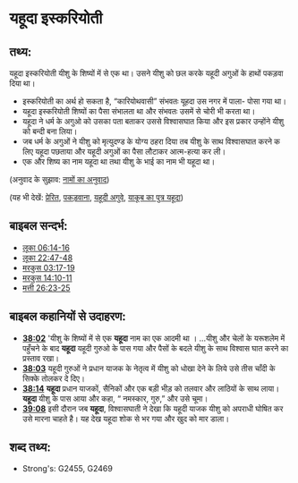 # यहूदा इस्करियोती #

## तथ्य: ##

यहूदा इस्करियोती यीशु के शिष्यों में से एक था। उसने यीशु को छल करके यहूदी अगुओं के हाथों पकड़वा दिया था।

* इस्करियोती का अर्थ हो सकता है, “कारियोथवासी” संभवतः यूहदा उस नगर में पाला- पोसा गया था।
* यहूदा इस्करियोती शिष्यों का पैसा संभालता था और संभवतः उसमें से चोरी भी करता था।
* यहूदा ने धर्म के अगुओ को उसका पता बताकर उससे विश्वासघात किया और इस प्रकार उन्होंने यीशु को बन्दी बना लिया।
* जब धर्म के अगुओं ने यीशु को मृत्युदण्ड के योग्य ठहरा दिया तब यीशु के साथ विश्वासघात करने क लिए यहूदा पछताया और यहूदी अगुओं का पैसा लौटाकर आत्म-हत्या कर ली।
* एक और शिष्य का नाम यहूदा था तथा यीशु के भाई का नाम भी यहूदा था।

(अनुवाद के सुझाव: [नामों का अनुवाद](rc://hi/ta/man/translate/translate-names))

(यह भी देखें: [प्रेरित](../kt/apostle.md), [पकड़वाना](../other/betray.md), [यहूदी अगुवे](../other/jewishleaders.md), [याकूब का पुत्र यहूदा](../names/judassonofjames.md))

## बाइबल सन्दर्भ: ##

* [लूका 06:14-16](rc://hi/tn/help/luk/06/14)
* [लूका 22:47-48](rc://hi/tn/help/luk/22/47)
* [मरकुस 03:17-19](rc://hi/tn/help/mrk/03/17)
* [मरकुस 14:10-11](rc://hi/tn/help/mrk/14/10)
* [मत्ती 26:23-25](rc://hi/tn/help/mat/26/23)

## बाइबल कहानियों से उदाहरण: ##

* __[38:02](rc://hi/tn/help/obs/38/02)__ 'यीशु के शिष्यों में से एक __यहूदा__ नाम का एक आदमी था । ...यीशु और चेलों के यरूशलेम में पहुँचने के बाद __यहूदा__ यहूदी गुरुओ के पास गया और पैसों के बदले यीशु के साथ विश्वास घात करने का प्रस्ताव रखा।
* __[38:03](rc://hi/tn/help/obs/38/03)__ यहूदी गुरुओं ने प्रधान याजक के नेतृत्व में यीशु को धोखा देने के लिये उसे तीस चाँदी के सिक्के तोलकर दे दिए।
* __[38:14](rc://hi/tn/help/obs/38/14)__ __यहूदा__   प्रधान याजकों, सैनिकों और एक बड़ी भीड़ को तलवार और लाठियों के साथ लाया। __यहूदा__ यीशु के पास आया और कहा, “ नमस्कार, गुरु,” और उसे चूमा।
* __[39:08](rc://hi/tn/help/obs/39/08)__ इसी दौरान जब __यहूदा__, विश्वासघाती ने देखा कि यहूदी याजक यीशु को अपराधी घोषित कर उसे मारना चाहते है। यह देख यहूदा शोक से भर गया और खुद को मार डाला।

## शब्द तथ्य: ##

* Strong's: G2455, G2469
